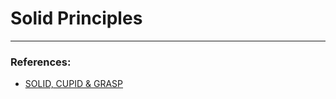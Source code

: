 # Solid Principles

---

### References:
- [SOLID, CUPID & GRASP](https://www.boldare.com/blog/solid-cupid-grasp-principles-object-oriented-design/)